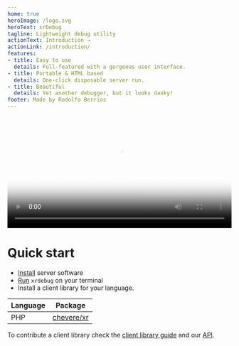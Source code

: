 ```yaml
---
home: true
heroImage: /logo.svg
heroText: xrDebug
tagline: Lightweight debug utility
actionText: Introduction →
actionLink: /introduction/
features:
- title: Easy to use
  details: Full-featured with a gorgeous user interface.
- title: Portable & HTML based
  details: One-click disposable server run.
- title: Beautiful
  details: Yet another debugger, but it looks danky!
footer: Made by Rodolfo Berrios
---
```


<video width="100%" poster="./src/social/github.jpg" controls>
    <source src="./src/video/cremino.mp4" type="video/mp4">
</video>

# Quick start

* [Install](introduction/installation.md) server software
* [Run](running/README.md) `xrdebug` on your terminal
* Install a client library for your language.

| Language | Package                                                 |
| -------- | ------------------------------------------------------- |
| PHP      | [chevere/xr](https://packagist.org/packages/chevere/xr) |

To contribute a client library check the [client library guide](developer/client-library.md) and our [API](developer/api.md).
